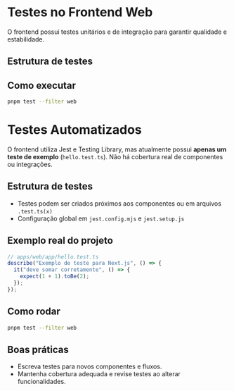 # Testes no Frontend Web

O frontend possui testes unitários e de integração para garantir qualidade e estabilidade.

## Estrutura de testes

## Como executar

```bash
pnpm test --filter web
```

# Testes Automatizados

O frontend utiliza Jest e Testing Library, mas atualmente possui **apenas um teste de exemplo** (`hello.test.ts`). Não há cobertura real de componentes ou integrações.

## Estrutura de testes

- Testes podem ser criados próximos aos componentes ou em arquivos `.test.ts(x)`
- Configuração global em `jest.config.mjs` e `jest.setup.js`

## Exemplo real do projeto

```ts
// apps/web/app/hello.test.ts
describe("Exemplo de teste para Next.js", () => {
  it("deve somar corretamente", () => {
    expect(1 + 1).toBe(2);
  });
});
```

## Como rodar

```bash
pnpm test --filter web
```

## Boas práticas

- Escreva testes para novos componentes e fluxos.
- Mantenha cobertura adequada e revise testes ao alterar funcionalidades.
